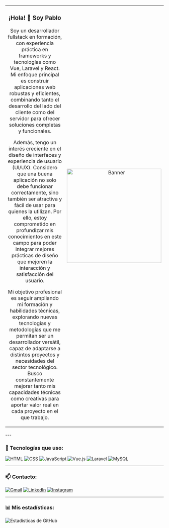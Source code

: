 <table>
  <tr>
    <td width="50%" valign="middle" align="center">

### ¡Hola! 👋 Soy Pablo

Soy un desarrollador fullstack en formación, con experiencia práctica en frameworks y tecnologías como Vue, Laravel y React. Mi enfoque principal es construir aplicaciones web robustas y eficientes, combinando tanto el desarrollo del lado del cliente como del servidor para ofrecer soluciones completas y funcionales.

Además, tengo un interés creciente en el diseño de interfaces y experiencia de usuario (UI/UX). Considero que una buena aplicación no solo debe funcionar correctamente, sino también ser atractiva y fácil de usar para quienes la utilizan. Por ello, estoy comprometido en profundizar mis conocimientos en este campo para poder integrar mejores prácticas de diseño que mejoren la interacción y satisfacción del usuario.

Mi objetivo profesional es seguir ampliando mi formación y habilidades técnicas, explorando nuevas tecnologías y metodologías que me permitan ser un desarrollador versátil, capaz de adaptarse a distintos proyectos y necesidades del sector tecnológico. Busco constantemente mejorar tanto mis capacidades técnicas como creativas para aportar valor real en cada proyecto en el que trabajo.

</td>
    <td width="50%" valign="middle" align="center">
      <img src="cuvo.gif" alt="Banner" width="300px" />
    </td>
</td>

  </tr>
</table>
---

### 🚀 Tecnologías que uso:

![HTML](https://img.shields.io/badge/HTML5-E34F26?style=for-the-badge&logo=html5&logoColor=white)
![CSS](https://img.shields.io/badge/CSS3-1572B6?style=for-the-badge&logo=css3&logoColor=white)
![JavaScript](https://img.shields.io/badge/JavaScript-F7DF1E?style=for-the-badge&logo=javascript&logoColor=black)
![Vue.js](https://img.shields.io/badge/Vue.js-35495E?style=for-the-badge&logo=vue.js&logoColor=4FC08D)
![Laravel](https://img.shields.io/badge/Laravel-F05340?style=for-the-badge&logo=laravel&logoColor=white)
![MySQL](https://img.shields.io/badge/MySQL-00000F?style=for-the-badge&logo=mysql&logoColor=white)

---

### 📫 Contacto:

[![Gmail](https://img.shields.io/badge/Gmail-D14836?style=for-the-badge&logo=gmail&logoColor=white)](mailto:tuemail@gmail.com)
[![LinkedIn](https://img.shields.io/badge/LinkedIn-0077B5?style=for-the-badge&logo=linkedin&logoColor=white)](https://linkedin.com/in/tuusuario)
[![Instagram](https://img.shields.io/badge/Instagram-E4405F?style=for-the-badge&logo=instagram&logoColor=white)](https://instagram.com/tuusuario)

---

### 📊 Mis estadísticas:

![Estadísticas de GitHub](https://github-readme-stats.vercel.app/api?username=TU_USUARIO&show_icons=true&theme=tokyonight)

<!--
**LOSTYRL6/LOSTYRL6** is a ✨ _special_ ✨ repository because its `README.md` (this file) appears on your GitHub profile.

Here are some ideas to get you started:

- 🔭 I’m currently working on ...
- 🌱 I’m currently learning ...
- 👯 I’m looking to collaborate on ...
- 🤔 I’m looking for help with ...
- 💬 Ask me about ...
- 📫 How to reach me: ...
- 😄 Pronouns: ...
- ⚡ Fun fact: ...
-->
